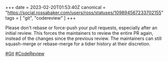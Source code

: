 +++
date = 2023-02-20T01:53:40Z
canonical = "https://social.rossabaker.com/users/ross/statuses/109894567233702155"
tags = [ "git", "codereview" ]
+++

<p>Please don&#39;t rebase or force-push your pull requests, especially after an initial review.  This forces the maintainers to review the entire PR again, instead of the changes since the previous review.  The maintainers can still squash-merge or rebase-merge for a tidier history at their discretion.</p><p><a href="https://social.rossabaker.com/tags/Git" class="mention hashtag" rel="tag">#<span>Git</span></a> <a href="https://social.rossabaker.com/tags/CodeReview" class="mention hashtag" rel="tag">#<span>CodeReview</span></a></p>
